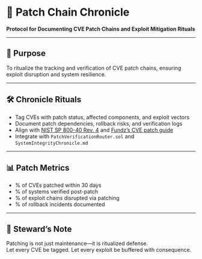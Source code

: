 # 📜 Patch Chain Chronicle  
**Protocol for Documenting CVE Patch Chains and Exploit Mitigation Rituals**

---

## 🧠 Purpose  
To ritualize the tracking and verification of CVE patch chains, ensuring exploit disruption and system resilience.

---

## 🛠️ Chronicle Rituals  
- Tag CVEs with patch status, affected components, and exploit vectors  
- Document patch dependencies, rollback risks, and verification logs  
- Align with [NIST SP 800-40 Rev. 4](https://csrc.nist.gov/pubs/sp/800/40/r4/final) and [Fundz’s CVE patch guide](https://www.fundz.net/blog/ultimate-guide-to-cve-patch-management-and-threat-mitigation-in-2025)  
- Integrate with `PatchVerificationRouter.sol` and `SystemIntegrityChronicle.md`

---

## 📊 Patch Metrics  
- % of CVEs patched within 30 days  
- % of systems verified post-patch  
- % of exploit chains disrupted via patching  
- % of rollback incidents documented

---

## 🧠 Steward’s Note  
Patching is not just maintenance—it is ritualized defense.  
Let every CVE be tagged. Let every exploit be buffered with consequence.

